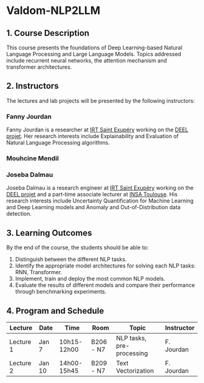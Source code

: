 # Valdom-NLP2LLM

## 1. Course Description
This course presents the foundations of Deep Learning-based Natural Language Processing and Large Language Models. Topics addressed include recurrent neural networks, the attention mechanism and transformer architectures.

## 2. Instructors 
The lectures and lab projects will be presented by the following instructors:

### Fanny Jourdan
Fanny Jourdan is a researcher at [IRT Saint Exupéry](https://www.irt-saintexupery.com/fr/) working on the [DEEL projet](https://www.deel.ai/). Her research interests include Explainability and Evaluation of Natural Language Processing algorithms.

### Mouhcine Mendil

### Joseba Dalmau
Joseba Dalmau is a research engineer at [IRT Saint Exupéry](https://www.irt-saintexupery.com/fr/) working on the [DEEL projet](https://www.deel.ai/) and a part-time associate lecturer at [INSA Toulouse](https://www.insa-toulouse.fr/). His research interests include Uncertainty Quantification for Machine Learning and Deep Learning models and Anomaly and Out-of-Distribution data detection.

## 3. Learning Outcomes
By the end of the course, the students should be able to:
1. Distinguish between the different NLP tasks.
2. Identify the appropriate model architectures for solving each NLP tasks: RNN, Transformer.
3. Implement, train and deploy the most common NLP models.
4. Evaluate the results of different models and compare their performance through benchmarking experiments.

## 4. Program and Schedule

| Lecture | Date | Time | Room | Topic | Instructor |
| ------- |----- | ---- | ---- | ----- | ---------- |
| Lecture 1 | Jan 7 | 10h15-12h00 | B206 - N7 | NLP tasks, pre-processing | F. Jourdan |
| Lecture 2 | Jan 10 | 14h00-15h45 | B209 - N7 | Text Vectorization | F. Jourdan |

